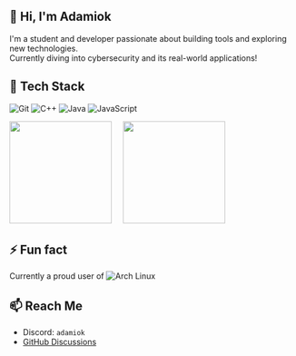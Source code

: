 ## 👋 Hi, I'm Adamiok

I'm a student and developer passionate about building tools and exploring new technologies.  
Currently diving into cybersecurity and its real-world applications!

## 🧰 Tech Stack

![Git](https://img.shields.io/badge/Git-F05032?style=for-the-badge&logo=git&logoColor=white)
![C++](https://img.shields.io/badge/C++-00599C?style=for-the-badge&logo=c%2b%2b&logoColor=white)
![Java](https://img.shields.io/badge/Java-ED8B00?style=for-the-badge&logo=openjdk&logoColor=white)
![JavaScript](https://img.shields.io/badge/JavaScript-F7DF1E?style=for-the-badge&logo=javascript&logoColor=black)

<div>
  <img src="https://github-readme-stats.vercel.app/api?username=Adamiok&show_icons=true&theme=transparent&rank_icon=percentile&custom_title=Github%20Stats&show=prs_merged_percentage" height="180"/>
  &nbsp;&nbsp;&nbsp;
  <img src="https://github-readme-stats.vercel.app/api/top-langs/?username=Adamiok&layout=compact&theme=transparent" height="180"/>
</div>

## ⚡ Fun fact

Currently a proud user of ![Arch Linux](https://img.shields.io/badge/-Arch_Linux-1793D1?style=flat&logo=arch-linux&logoColor=white)

## 📫 Reach Me
- Discord: `adamiok`
- [GitHub Discussions](https://github.com/Adamiok/Adamiok/discussions/new?category=general)
